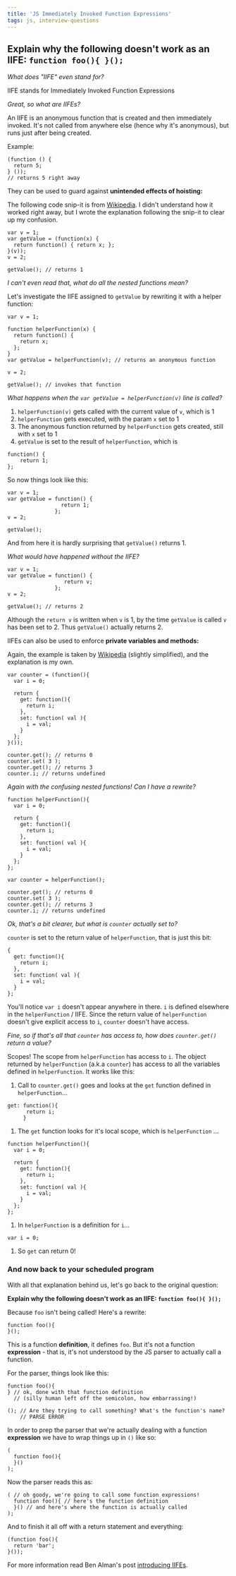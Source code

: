 ```yaml
---
title: 'JS Immediately Invoked Function Expressions'
tags: js, interview-questions
---
```


## Explain why the following doesn't work as an IIFE: `function foo(){ }();`

*What does "IIFE" even stand for?*

IIFE stands for Immediately Invoked Function Expressions

*Great, so what are IIFEs?*

An IIFE is an anonymous function that is created and then immediately invoked. It's not called from anywhere else (hence why it's anonymous), but runs just after being created.

Example:

```
(function () {
  return 5;
} ());
// returns 5 right away
```

They can be used to guard against **unintended effects of hoisting:**

The following code snip-it is from [Wikipedia](https://en.wikipedia.org/wiki/Immediately-invoked_function_expression#Evaluation_context). I didn't understand how it worked right away, but I wrote the explanation following the snip-it to clear up my confusion.

```
var v = 1;
var getValue = (function(x) {
  return function() { return x; };
}(v));
v = 2;

getValue(); // returns 1
```
*I can't even read that, what do all the nested functions mean?*

Let's investigate the IIFE assigned to `getValue` by rewriting it with a helper function:

```
var v = 1;

function helperFunction(x) {
  return function() {
    return x;
  };
}
var getValue = helperFunction(v); // returns an anonymous function

v = 2;

getValue(); // invokes that function
```

*What happens when the `var getValue = helperFunction(v)` line is called?*

1. `helperFunction(v)` gets called with the current value of `v`, which is 1
1. `helperFunction` gets executed, with the param `x` set to 1
1. The anonymous function returned by `helperFunction` gets created, still with `x` set to 1
1. `getValue` is set to the result of `helperFunction`, which is

  ```
  function() {
      return 1;
  };
  ```

So now things look like this:

```
var v = 1;
var getValue = function() {
                 return 1;
               };
v = 2;

getValue();
```
And from here it is hardly surprising that `getValue()` returns 1.

*What would have happened without the IIFE?*

```
var v = 1;
var getValue = function() {
                  return v;
               };
v = 2;

getValue(); // returns 2
```
Although the `return v` is written when `v` is 1, by the time `getValue` is called `v` has been set to 2. Thus `getValue()` actually returns 2.

IIFEs can also be used to enforce **private variables and methods:**

Again, the example is taken by [Wikipedia](https://en.wikipedia.org/wiki/Immediately-invoked_function_expression#Establishing_private_variables_and_accessors) (slightly simplified), and the explanation is my own.

```
var counter = (function(){
  var i = 0;

  return {
    get: function(){
      return i;
    },
    set: function( val ){
      i = val;
    }
  };
}());

counter.get(); // returns 0
counter.set( 3 );
counter.get(); // returns 3
counter.i; // returns undefined
```
*Again with the confusing nested functions! Can I have a rewrite?*


```
function helperFunction(){
  var i = 0;

  return {
    get: function(){
      return i;
    },
    set: function( val ){
      i = val;
    }
  };
};

var counter = helperFunction();

counter.get(); // returns 0
counter.set( 3 );
counter.get(); // returns 3
counter.i; // returns undefined
```
*Ok, that's a bit clearer, but what is `counter` actually set to?*

`counter` is set to the return value of `helperFunction`, that is just this bit:

```
{
  get: function(){
    return i;
  },
  set: function( val ){
    i = val;
  }
};
```

You'll notice `var i` doesn't appear anywhere in there. `i` is defined elsewhere in the `helperFunction` / IIFE. Since the return value of `helperFunction` doesn't give explicit access to `i`, `counter` doesn't have access.

*Fine, so if that's all that `counter` has access to, how does `counter.get()` return a value?*

Scopes! The scope from `helperFunction` has access to `i`. The object returned by `helperFunction` (a.k.a `counter`) has access to all the variables defined in `helperFunction`. It works like this:

1. Call to `counter.get()` goes and looks at the `get` function defined in `helperFunction`...

  ```
  get: function(){
        return i;
       }
  ```
1. The `get` function looks for it's local scope, which is `helperFunction` ...

  ```
  function helperFunction(){
    var i = 0;

    return {
      get: function(){
        return i;
      },
      set: function( val ){
        i = val;
      }
    };
  };
  ```

1. In `helperFunction` is a definition for `i`...

  ```
  var i = 0;
  ```

1. So `get` can return 0!

### And now back to your scheduled program

With all that explanation behind us, let's go back to the original question:

**Explain why the following doesn't work as an IIFE: `function foo(){ }();`**

Because `foo` isn't being called! Here's a rewrite:

```
function foo(){
}();
```

This is a function **definition**, it defines `foo`. But it's not a function **expression** - that is, it's not understood by the JS parser to actually call a function.

For the parser, things look like this:

```
function foo(){
} // ok, done with that function definition
  // (silly human left off the semicolon, how embarrassing!)

(); // Are they trying to call something? What's the function's name?
    // PARSE ERROR
```

In order to prep the parser that we're actually dealing with a function **expression** we have to wrap things up in `()` like so:

```
(
  function foo(){
  }()
);
```
Now the parser reads this as:

```
( // oh goody, we're going to call some function expressions!
  function foo(){ // here's the function definition
  }() // and here's where the function is actually called
);
```
And to finish it all off with a return statement and everything:

```
(function foo(){
  return 'bar';
}());
```

For more information read Ben Alman's post [introducing IIFEs](http://benalman.com/news/2010/11/immediately-invoked-function-expression/).